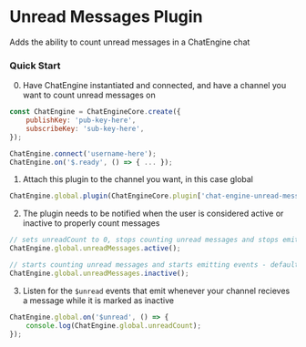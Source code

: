 # Unread Messages Plugin

Adds the ability to count unread messages in a ChatEngine chat

### Quick Start

0. Have ChatEngine instantiated and connected, and have a channel you want to count unread messages on
```js
const ChatEngine = ChatEngineCore.create({
    publishKey: 'pub-key-here',
    subscribeKey: 'sub-key-here',
});

ChatEngine.connect('username-here');
ChatEngine.on('$.ready', () => { ... });
```

1. Attach this plugin to the channel you want, in this case global
```js
ChatEngine.global.plugin(ChatEngineCore.plugin['chat-engine-unread-messages']());
```

2. The plugin needs to be notified when the user is considered active or inactive to properly count messages
```js
// sets unreadCount to 0, stops counting unread messages and stops emitting events
ChatEngine.global.unreadMessages.active();
```
```js
// starts counting unread messages and starts emitting events - default state
ChatEngine.global.unreadMessages.inactive();
```

3. Listen for the `$unread` events that emit whenever your channel recieves a message while it is marked as inactive
```js
ChatEngine.global.on('$unread', () => {
    console.log(ChatEngine.global.unreadCount);
});
```
